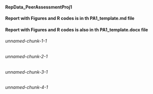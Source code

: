 #### RepData_PeerAssessmentProj1
#### Report with Figures and R codes is in th PA1_template.md file
#### Report with Figures and R codes is also in th PA1_template.docx file
 ###### unnamed-chunk-1-1
 ###### unnamed-chunk-2-1
 ###### unnamed-chunk-3-1
 ###### unnamed-chunk-4-1

